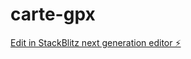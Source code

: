 # carte-gpx

[Edit in StackBlitz next generation editor ⚡️](https://stackblitz.com/~/github.com/sebvdn/carte-gpx)